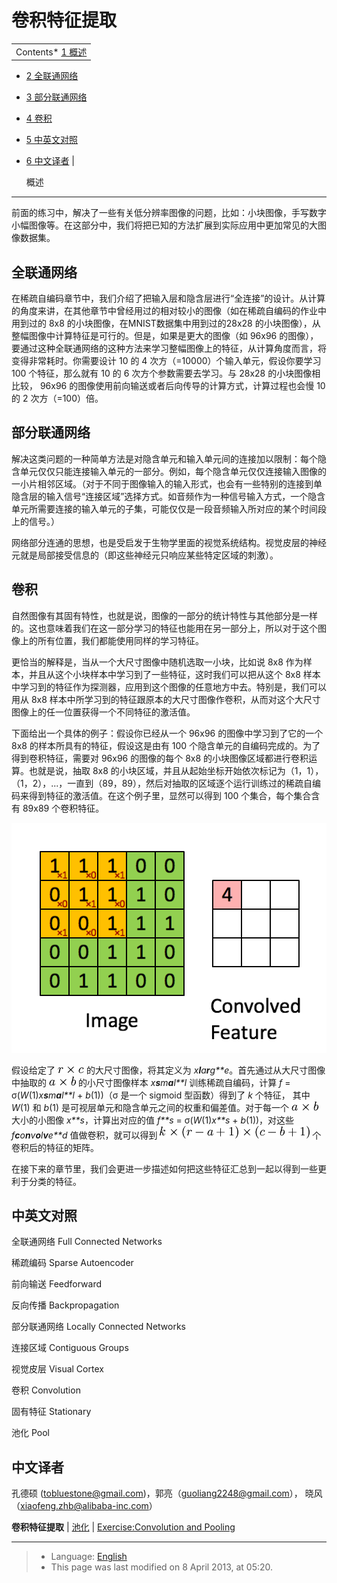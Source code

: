 卷积特征提取
======

<!-- Jump to: [navigation](#column-one), [search](#searchInput) -->

|  |
| --- |
| Contents* [1 概述](#.E6.A6.82.E8.BF.B0)
* [2 全联通网络](#.E5.85.A8.E8.81.94.E9.80.9A.E7.BD.91.E7.BB.9C)
* [3 部分联通网络](#.E9.83.A8.E5.88.86.E8.81.94.E9.80.9A.E7.BD.91.E7.BB.9C)
* [4 卷积](#.E5.8D.B7.E7.A7.AF)
* [5 中英文对照](#.E4.B8.AD.E8.8B.B1.E6.96.87.E5.AF.B9.E7.85.A7)
* [6 中文译者](#.E4.B8.AD.E6.96.87.E8.AF.91.E8.80.85)
 |

  概述
----

前面的练习中，解决了一些有关低分辨率图像的问题，比如：小块图像，手写数字小幅图像等。在这部分中，我们将把已知的方法扩展到实际应用中更加常见的大图像数据集。

  全联通网络
-------

在稀疏自编码章节中，我们介绍了把输入层和隐含层进行“全连接”的设计。从计算的角度来讲，在其他章节中曾经用过的相对较小的图像（如在稀疏自编码的作业中用到过的 8x8 的小块图像，在MNIST数据集中用到过的28x28 的小块图像），从整幅图像中计算特征是可行的。但是，如果是更大的图像（如 96x96 的图像），要通过这种全联通网络的这种方法来学习整幅图像上的特征，从计算角度而言，将变得非常耗时。你需要设计 10 的 4 次方（=10000）个输入单元，假设你要学习 100 个特征，那么就有 10 的 6 次方个参数需要去学习。与 28x28 的小块图像相比较， 96x96 的图像使用前向输送或者后向传导的计算方式，计算过程也会慢 10 的 2 次方（=100）倍。

  部分联通网络
--------

解决这类问题的一种简单方法是对隐含单元和输入单元间的连接加以限制：每个隐含单元仅仅只能连接输入单元的一部分。例如，每个隐含单元仅仅连接输入图像的一小片相邻区域。（对于不同于图像输入的输入形式，也会有一些特别的连接到单隐含层的输入信号“连接区域”选择方式。如音频作为一种信号输入方式，一个隐含单元所需要连接的输入单元的子集，可能仅仅是一段音频输入所对应的某个时间段上的信号。）

网络部分连通的思想，也是受启发于生物学里面的视觉系统结构。视觉皮层的神经元就是局部接受信息的（即这些神经元只响应某些特定区域的刺激）。

  卷积
----

自然图像有其固有特性，也就是说，图像的一部分的统计特性与其他部分是一样的。这也意味着我们在这一部分学习的特征也能用在另一部分上，所以对于这个图像上的所有位置，我们都能使用同样的学习特征。

更恰当的解释是，当从一个大尺寸图像中随机选取一小块，比如说 8x8 作为样本，并且从这个小块样本中学习到了一些特征，这时我们可以把从这个 8x8 样本中学习到的特征作为探测器，应用到这个图像的任意地方中去。特别是，我们可以用从 8x8 样本中所学习到的特征跟原本的大尺寸图像作卷积，从而对这个大尺寸图像上的任一位置获得一个不同特征的激活值。

下面给出一个具体的例子：假设你已经从一个 96x96 的图像中学习到了它的一个 8x8 的样本所具有的特征，假设这是由有 100 个隐含单元的自编码完成的。为了得到卷积特征，需要对 96x96 的图像的每个 8x8 的小块图像区域都进行卷积运算。也就是说，抽取 8x8 的小块区域，并且从起始坐标开始依次标记为（1，1），（1，2），...，一直到（89，89），然后对抽取的区域逐个运行训练过的稀疏自编码来得到特征的激活值。在这个例子里，显然可以得到 100 个集合，每个集合含有 89x89 个卷积特征。

![Convolution schematic.gif](images/6/6c/Convolution_schematic.gif)

假设给定了 ![r \times c](images/math/f/5/b/f5b34ce727a51879b69d50dbb38cec68.png) 的大尺寸图像，将其定义为 *x**l**a**r**g**e*。首先通过从大尺寸图像中抽取的 ![a \times b](images/math/2/d/1/2d1dc88200d501549f9d6edae3d6c195.png) 的小尺寸图像样本 *x**s**m**a**l**l* 训练稀疏自编码，计算 *f* = σ(*W*(1)*x**s**m**a**l**l* + *b*(1))（σ 是一个 sigmoid 型函数）得到了 *k* 个特征， 其中 *W*(1) 和 *b*(1) 是可视层单元和隐含单元之间的权重和偏差值。对于每一个 ![a \times b](images/math/2/d/1/2d1dc88200d501549f9d6edae3d6c195.png) 大小的小图像 *x**s*，计算出对应的值 *f**s* = σ(*W*(1)*x**s* + *b*(1))，对这些 *f**c**o**n**v**o**l**v**e**d* 值做卷积，就可以得到 ![k \times (r - a + 1) \times (c - b + 1)](images/math/a/5/a/a5ac162e7a320af96172ebc954efc3d3.png) 个卷积后的特征的矩阵。

在接下来的章节里，我们会更进一步描述如何把这些特征汇总到一起以得到一些更利于分类的特征。

 中英文对照
------

全联通网络 Full Connected Networks

稀疏编码 Sparse Autoencoder

前向输送 Feedforward

反向传播 Backpropagation

部分联通网络 Locally Connected Networks

连接区域 Contiguous Groups

视觉皮层 Visual Cortex

卷积 Convolution

固有特征 Stationary

池化 Pool

 中文译者
-----

孔德硕 (tobluestone@gmail.com)，郭亮（guoliang2248@gmail.com）， 晓风（xiaofeng.zhb@alibaba-inc.com）

**卷积特征提取** | [池化](%E6%B1%A0%E5%8C%96.md "池化") | [Exercise:Convolution and Pooling](Exercise_Convolution_and_Pooling.md "Exercise:Convolution and Pooling")

---

> * Language: [English](Feature_extraction_using_convolution.md "Feature extraction using convolution")
> * This page was last modified on 8 April 2013, at 05:20.

